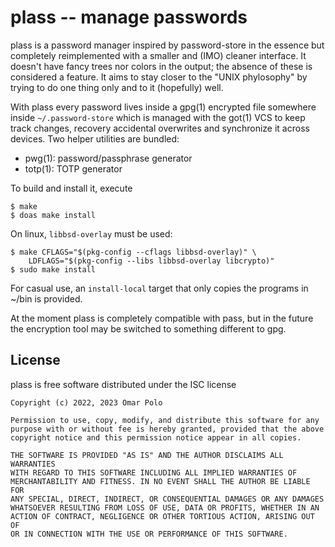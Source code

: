 # plass -- manage passwords

plass is a password manager inspired by password-store in the essence
but completely reimplemented with a smaller and (IMO) cleaner interface.
It doesn't have fancy trees nor colors in the output; the absence of
these is considered a feature.  It aims to stay closer to the "UNIX
phylosophy" by trying to do one thing only and to it (hopefully) well.

With plass every password lives inside a gpg(1) encrypted file somewhere
inside `~/.password-store` which is managed with the got(1) VCS to keep
track changes, recovery accidental overwrites and synchronize it across
devices.  Two helper utilities are bundled:

 - pwg(1): password/passphrase generator
 - totp(1): TOTP generator

To build and install it, execute

	$ make
	$ doas make install

On linux, `libbsd-overlay` must be used:

	$ make CFLAGS="$(pkg-config --cflags libbsd-overlay)" \
		LDFLAGS="$(pkg-config --libs libbsd-overlay libcrypto)"
	$ sudo make install

For casual use, an `install-local` target that only copies the programs
in ~/bin is provided.


At the moment plass is completely compatible with pass, but in the
future the encryption tool may be switched to something different to
gpg.


## License

plass is free software distributed under the ISC license

	Copyright (c) 2022, 2023 Omar Polo

	Permission to use, copy, modify, and distribute this software for any
	purpose with or without fee is hereby granted, provided that the above
	copyright notice and this permission notice appear in all copies.

	THE SOFTWARE IS PROVIDED "AS IS" AND THE AUTHOR DISCLAIMS ALL WARRANTIES
	WITH REGARD TO THIS SOFTWARE INCLUDING ALL IMPLIED WARRANTIES OF
	MERCHANTABILITY AND FITNESS. IN NO EVENT SHALL THE AUTHOR BE LIABLE FOR
	ANY SPECIAL, DIRECT, INDIRECT, OR CONSEQUENTIAL DAMAGES OR ANY DAMAGES
	WHATSOEVER RESULTING FROM LOSS OF USE, DATA OR PROFITS, WHETHER IN AN
	ACTION OF CONTRACT, NEGLIGENCE OR OTHER TORTIOUS ACTION, ARISING OUT OF
	OR IN CONNECTION WITH THE USE OR PERFORMANCE OF THIS SOFTWARE.

